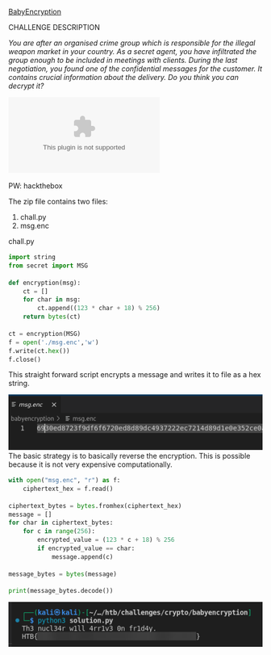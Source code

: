 [BabyEncryption](https://app.hackthebox.com/challenges/BabyEncryption)

CHALLENGE DESCRIPTION

*You are after an organised crime group which is responsible for the illegal weapon market in your country. As a secret agent, you have infiltrated the group enough to be included in meetings with clients. During the last negotiation, you found one of the confidential messages for the customer. It contains crucial information about the delivery. Do you think you can decrypt it?*

![BabyEncryption.zip](../../../_attachments/BabyEncryption.zip)

PW: hackthebox

The zip file contains two files:

1. chall.py
2. msg.enc

chall.py

``` python
import string
from secret import MSG

def encryption(msg):
    ct = []
    for char in msg:
        ct.append((123 * char + 18) % 256)
    return bytes(ct)

ct = encryption(MSG)
f = open('./msg.enc','w')
f.write(ct.hex())
f.close()
```

This straight forward script encrypts a message and writes it to file as a hex string.

![](../../../_attachments/Pasted%20image%2020240419181615.png)
The basic strategy is to basically reverse the encryption. This is possible because it is not very expensive computationally.

``` python
with open("msg.enc", "r") as f:
    ciphertext_hex = f.read()

ciphertext_bytes = bytes.fromhex(ciphertext_hex)
message = []
for char in ciphertext_bytes:
    for c in range(256):
        encrypted_value = (123 * c + 18) % 256
        if encrypted_value == char:
            message.append(c)

message_bytes = bytes(message)

print(message_bytes.decode())
```
![](../../../_attachments/Pasted%20image%2020240419200039.png)